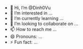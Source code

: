 - 👋 Hi, I’m @Dinh0Vu
- 👀 I’m interested in ...
- 🌱 I’m currently learning ...
- 💞️ I’m looking to collaborate on ...
- 📫 How to reach me ...
- 😄 Pronouns: ...
- ⚡ Fun fact: ...

<!---
Dinh0Vu/Dinh0Vu is a ✨ special ✨ repository because its `README.md` (this file) appears on your GitHub profile.
You can click the Preview link to take a look at your changes.
--->
